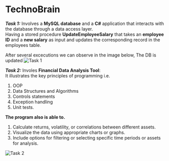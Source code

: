 # TechnoBrain
**_Task 1:_**
Involves a **MySQL database** and a **C#** application that interacts with the database through a data access layer.  
Having a stored procedure **UpdateEmployeeSalary** that takes an **employee ID** and a **new salary** as input and updates the corresponding record in the employees table.


After several excecutions we can observe in the image below, The DB is updated
    ![Task 1](https://github.com/dishonwambu/TechnoBrain/assets/48084263/ac7e5e45-ad47-4177-a04f-83f11962bf3e)

**_Task 2:_**
Involes **Financial Data Analysis Tool**:  
It illustrates the key principles of programming i.e.  
1. OOP  
2. Data Structures and Algorithms  
3. Controls statements  
4. Exception handling  
5. Unit tests.

  **The program also is able to.**
1. Calculate returns, volatility, or correlations between different assets.  
2. Visualize the data using appropriate charts or graphs.  
3. Include options for filtering or selecting specific time periods or assets for analysis.
  
![Task 2](https://github.com/dishonwambu/TechnoBrain/assets/48084263/2f8ed9ac-b769-4347-a640-76f3d6d2b418)
